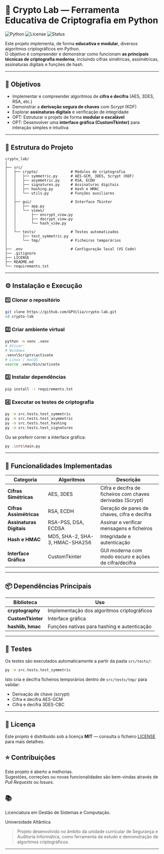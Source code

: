 
# 🔐 Crypto Lab — Ferramenta Educativa de Criptografia em Python

![Python](https://img.shields.io/badge/Python-3.12-blue?logo=python)
![License](https://img.shields.io/badge/License-MIT-green)
![Status](https://img.shields.io/badge/Status-Ativo-success)

Este projeto implementa, de forma **educativa e modular**, diversos algoritmos criptográficos em Python.  
O objetivo é compreender e demonstrar como funcionam **as principais técnicas de criptografia moderna**, incluindo cifras simétricas, assimétricas, assinaturas digitais e funções de hash.

---

## 🧠 Objetivos

- Implementar e compreender algoritmos de **cifra e decifra** (AES, 3DES, RSA, etc.)
- Demonstrar a **derivação segura de chaves** com Scrypt (KDF)
- Explorar **assinaturas digitais** e verificação de integridade
- OPT: Estruturar o projeto de forma **modular e escalável**
- OPT: Desenvolver uma **interface gráfica (CustomTkinter)** para interação simples e intuitiva

---

## 🧩 Estrutura do Projeto

```
crypto_lab/
│
├── src/
│   ├── crypto/               # Módulos de criptografia
│   │   ├── symmetric.py      # AES-GCM, 3DES, Scrypt (KDF)
│   │   ├── asymmetric.py     # RSA, ECDH
│   │   ├── signatures.py     # Assinaturas digitais
│   │   ├── hashing.py        # Hash e HMAC
│   │   └── utils.py          # Funções auxiliares
│   │
│   ├── gui/                  # Interface Tkinter
│   │   ├── app.py
│   │   └── views/
│   │       ├── encrypt_view.py
│   │       ├── decrypt_view.py
│   │       └── hash_view.py
│   │
│   └── tests/                # Testes automatizados
│       ├── test_symmetric.py
│       └── tmp/              # Ficheiros temporários
│
├── .env                      # Configuração local (VS Code)
├── .gitignore
├── LICENSE
├── README.md
└── requirements.txt
```

---

## ⚙️ Instalação e Execução

### 1️⃣ Clonar o repositório

```bash
git clone https://github.com/GPVilia/crypto-lab.git
cd crypto-lab
```

### 2️⃣ Criar ambiente virtual

```bash
python -m venv .venv
# Ativar:
# Windows
.venv\Scripts\activate
# Linux / macOS
source .venv/bin/activate
```

### 3️⃣ Instalar dependências

```bash
pip install -r requirements.txt
```

### 4️⃣ Executar os testes de criptografia

```bash
py -m src.tests.test_symmetric
py -m src.tests.test_asymmetric
py -m src.tests.test_hashing
py -m src.tests.test_signatures
```
Ou se preferir correr a interface gráfica:
```bash
py .\src\main.py
```

---

## 🔐 Funcionalidades Implementadas

| Categoria | Algoritmos | Descrição |
|------------|-------------|------------|
| **Cifras Simétricas** | AES, 3DES | Cifra e decifra de ficheiros com chaves derivadas (Scrypt) |
| **Cifras Assimétricas** | RSA, ECDH | Geração de pares de chaves, cifra e decifra |
| **Assinaturas Digitais** | RSA-PSS, DSA, ECDSA | Assinar e verificar mensagens e ficheiros |
| **Hash e HMAC** | MD5, SHA-2, SHA-3, HMAC-SHA256 | Integridade e autenticação |
| **Interface Gráfica** | CustomTkinter | GUI moderna com modo escuro e ações de cifra/decifra |

---

## 📦 Dependências Principais
| Biblioteca | Uso |
|------------|-------------|
| **cryptography** | Implementação dos algoritmos criptográficos |
| **CustomTkinter** | Interface gráfica |
| **hashlib, hmac** | Funções nativas para hashing e autenticação |
---

## 🧪 Testes

Os testes são executados automaticamente a partir da pasta `src/tests/`:

```bash
py -m src.tests.test_symmetric
```

Isto cria e decifra ficheiros temporários dentro de `src/tests/tmp/` para validar:
- Derivação de chave (scrypt)
- Cifra e decifra AES-GCM
- Cifra e decifra 3DES-CBC

---

## 🧾 Licença

Este projeto é distribuído sob a licença **MIT** — consulta o ficheiro [LICENSE](./LICENSE) para mais detalhes.

## ⭐ Contribuições

Este projeto é aberto a melhorias.  
Sugestões, correções ou novas funcionalidades são bem-vindas através de *Pull Requests* ou *Issues*.

## 📚
Licenciatura em Gestão de Sistemas e Computação.

Universidade Altântica
> Projeto desenvolvido no âmbito da unidade curricular de Segurança e Auditoria Informática, como ferramenta de estudo e demonstração de algoritmos criptográficos.


---
